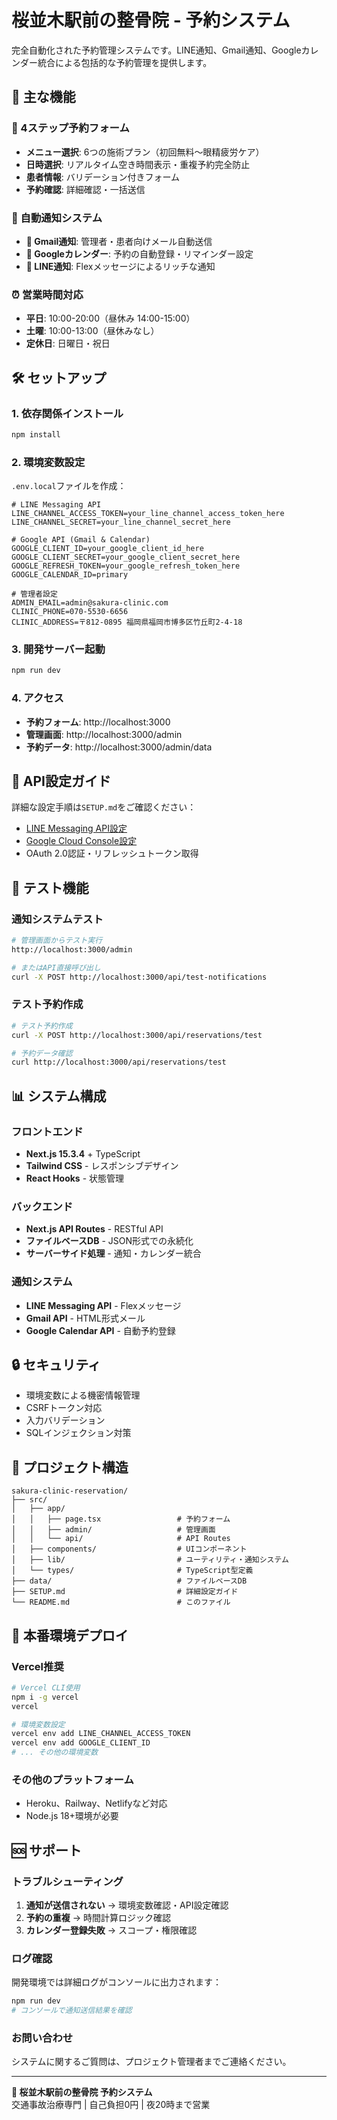 # 桜並木駅前の整骨院 - 予約システム

完全自動化された予約管理システムです。LINE通知、Gmail通知、Googleカレンダー統合による包括的な予約管理を提供します。

## 🚀 主な機能

### 📱 4ステップ予約フォーム
- **メニュー選択**: 6つの施術プラン（初回無料〜眼精疲労ケア）
- **日時選択**: リアルタイム空き時間表示・重複予約完全防止
- **患者情報**: バリデーション付きフォーム
- **予約確認**: 詳細確認・一括送信

### 🔔 自動通知システム
- **📧 Gmail通知**: 管理者・患者向けメール自動送信
- **📅 Googleカレンダー**: 予約の自動登録・リマインダー設定
- **📱 LINE通知**: Flexメッセージによるリッチな通知

### ⏰ 営業時間対応
- **平日**: 10:00-20:00（昼休み 14:00-15:00）
- **土曜**: 10:00-13:00（昼休みなし）
- **定休日**: 日曜日・祝日

## 🛠️ セットアップ

### 1. 依存関係インストール
```bash
npm install
```

### 2. 環境変数設定
`.env.local`ファイルを作成：

```env
# LINE Messaging API
LINE_CHANNEL_ACCESS_TOKEN=your_line_channel_access_token_here
LINE_CHANNEL_SECRET=your_line_channel_secret_here

# Google API (Gmail & Calendar)
GOOGLE_CLIENT_ID=your_google_client_id_here
GOOGLE_CLIENT_SECRET=your_google_client_secret_here
GOOGLE_REFRESH_TOKEN=your_google_refresh_token_here
GOOGLE_CALENDAR_ID=primary

# 管理者設定
ADMIN_EMAIL=admin@sakura-clinic.com
CLINIC_PHONE=070-5530-6656
CLINIC_ADDRESS=〒812-0895 福岡県福岡市博多区竹丘町2-4-18
```

### 3. 開発サーバー起動
```bash
npm run dev
```

### 4. アクセス
- **予約フォーム**: http://localhost:3000
- **管理画面**: http://localhost:3000/admin
- **予約データ**: http://localhost:3000/admin/data

## 📖 API設定ガイド

詳細な設定手順は`SETUP.md`をご確認ください：

- [LINE Messaging API設定](https://developers.line.biz/ja/)
- [Google Cloud Console設定](https://console.cloud.google.com/)
- OAuth 2.0認証・リフレッシュトークン取得

## 🧪 テスト機能

### 通知システムテスト
```bash
# 管理画面からテスト実行
http://localhost:3000/admin

# またはAPI直接呼び出し
curl -X POST http://localhost:3000/api/test-notifications
```

### テスト予約作成
```bash
# テスト予約作成
curl -X POST http://localhost:3000/api/reservations/test

# 予約データ確認
curl http://localhost:3000/api/reservations/test
```

## 📊 システム構成

### フロントエンド
- **Next.js 15.3.4** + TypeScript
- **Tailwind CSS** - レスポンシブデザイン
- **React Hooks** - 状態管理

### バックエンド
- **Next.js API Routes** - RESTful API
- **ファイルベースDB** - JSON形式での永続化
- **サーバーサイド処理** - 通知・カレンダー統合

### 通知システム
- **LINE Messaging API** - Flexメッセージ
- **Gmail API** - HTML形式メール
- **Google Calendar API** - 自動予約登録

## 🔒 セキュリティ

- 環境変数による機密情報管理
- CSRFトークン対応
- 入力バリデーション
- SQLインジェクション対策

## 📁 プロジェクト構造

```
sakura-clinic-reservation/
├── src/
│   ├── app/
│   │   ├── page.tsx                 # 予約フォーム
│   │   ├── admin/                   # 管理画面
│   │   └── api/                     # API Routes
│   ├── components/                  # UIコンポーネント
│   ├── lib/                         # ユーティリティ・通知システム
│   └── types/                       # TypeScript型定義
├── data/                            # ファイルベースDB
├── SETUP.md                         # 詳細設定ガイド
└── README.md                        # このファイル
```

## 🚀 本番環境デプロイ

### Vercel推奨
```bash
# Vercel CLI使用
npm i -g vercel
vercel

# 環境変数設定
vercel env add LINE_CHANNEL_ACCESS_TOKEN
vercel env add GOOGLE_CLIENT_ID
# ... その他の環境変数
```

### その他のプラットフォーム
- Heroku、Railway、Netlifyなど対応
- Node.js 18+環境が必要

## 🆘 サポート

### トラブルシューティング
1. **通知が送信されない** → 環境変数確認・API設定確認
2. **予約の重複** → 時間計算ロジック確認
3. **カレンダー登録失敗** → スコープ・権限確認

### ログ確認
開発環境では詳細ログがコンソールに出力されます：
```bash
npm run dev
# コンソールで通知送信結果を確認
```

### お問い合わせ
システムに関するご質問は、プロジェクト管理者までご連絡ください。

---

**🏥 桜並木駅前の整骨院 予約システム**  
交通事故治療専門 | 自己負担0円 | 夜20時まで営業